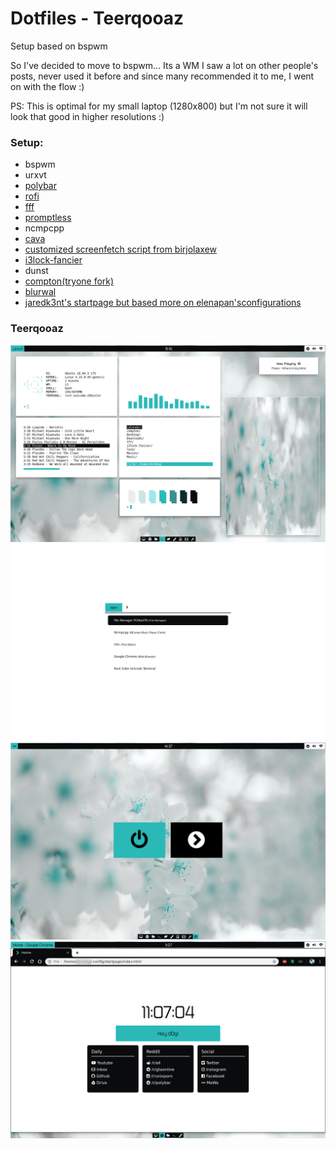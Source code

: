 # Dotfiles - Teerqooaz
Setup based on bspwm

So I've decided to move to bspwm... Its a WM I saw a lot on other people's posts, never used it before and since many recommended it to me, I went on with the flow :)

PS: This is optimal for my small laptop (1280x800) but I'm not sure it will look that good in higher resolutions :)

### Setup:
* bspwm
* urxvt
* [polybar](https://github.com/jaagr/polybar)
* [rofi](https://github.com/DaveDavenport/rofi)
* [fff](https://github.com/dylanaraps/fff)
* [promptless](https://github.com/dylanaraps/promptless)
* ncmpcpp
* [cava](https://github.com/karlstav/cava)
* [customized screenfetch script from birjolaxew](https://github.com/birjolaxew/dotfiles/blob/master/.scripts/screenfetch)
* [i3lock-fancier](https://github.com/SuperPrower/i3lock-fancier)
* dunst
* [compton(tryone fork)](https://github.com/SuperPrower/i3lock-fancier)
* [blurwal](https://gitlab.com/BVollmerhaus/blurwal)
* [jaredk3nt's startpage but based more on elenapan'sconfigurations](https://github.com/elenapan/dotfiles/tree/master/homepages/jared-startpage-EDITED)

### Teerqooaz

![Alt text](https://raw.githubusercontent.com/boubounokefalos/dotfiles_frozen/master/1.png "Title")
![Alt text](https://raw.githubusercontent.com/boubounokefalos/dotfiles_frozen/master/2.png "Title")
![Alt text](https://raw.githubusercontent.com/boubounokefalos/dotfiles_frozen/master/3.png "Title")
![Alt text](https://raw.githubusercontent.com/boubounokefalos/dotfiles_frozen/master/4.png "Title")
